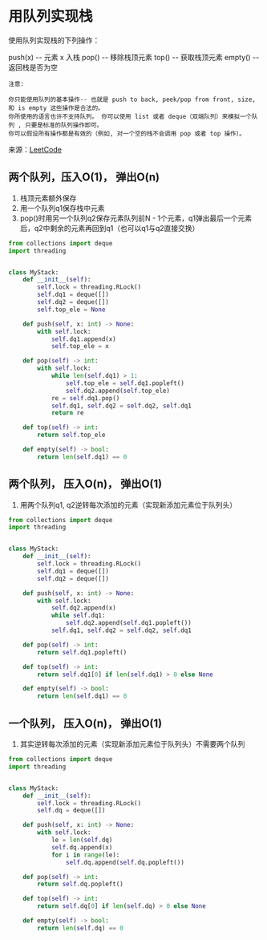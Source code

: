 # 用队列实现栈
使用队列实现栈的下列操作：

push(x) -- 元素 x 入栈
pop() -- 移除栈顶元素
top() -- 获取栈顶元素
empty() -- 返回栈是否为空

```
注意:

你只能使用队列的基本操作-- 也就是 push to back, peek/pop from front, size, 和 is empty 这些操作是合法的。
你所使用的语言也许不支持队列。 你可以使用 list 或者 deque（双端队列）来模拟一个队列 , 只要是标准的队列操作即可。
你可以假设所有操作都是有效的（例如, 对一个空的栈不会调用 pop 或者 top 操作）。
```

来源：[LeetCode](https://leetcode-cn.com/problems/implement-stack-using-queues)

## 两个队列，压入O(1)， 弹出O(n)
1. 栈顶元素额外保存
2. 用一个队列q1保存栈中元素
2. pop()时用另一个队列q2保存元素队列前N - 1个元素，q1弹出最后一个元素后，q2中剩余的元素再回到q1（也可以q1与q2直接交换）
```python
from collections import deque
import threading


class MyStack:
    def __init__(self):
        self.lock = threading.RLock()
        self.dq1 = deque([])
        self.dq2 = deque([])
        self.top_ele = None

    def push(self, x: int) -> None:
        with self.lock:
            self.dq1.append(x)
            self.top_ele = x

    def pop(self) -> int:
        with self.lock:
            while len(self.dq1) > 1:
                self.top_ele = self.dq1.popleft()
                self.dq2.append(self.top_ele)
            re = self.dq1.pop()
            self.dq1, self.dq2 = self.dq2, self.dq1
            return re

    def top(self) -> int:
        return self.top_ele

    def empty(self) -> bool:
        return len(self.dq1) == 0
```

## 两个队列， 压入O(n)， 弹出O(1)
1. 用两个队列q1, q2逆转每次添加的元素（实现新添加元素位于队列头）
```python
from collections import deque
import threading


class MyStack:
    def __init__(self):
        self.lock = threading.RLock()
        self.dq1 = deque([])
        self.dq2 = deque([])

    def push(self, x: int) -> None:
        with self.lock:
            self.dq2.append(x)
            while self.dq1:
                self.dq2.append(self.dq1.popleft())
            self.dq1, self.dq2 = self.dq2, self.dq1

    def pop(self) -> int:
        return self.dq1.popleft()

    def top(self) -> int:
        return self.dq1[0] if len(self.dq1) > 0 else None

    def empty(self) -> bool:
        return len(self.dq1) == 0
```

## 一个队列， 压入O(n)， 弹出O(1)
1. 其实逆转每次添加的元素（实现新添加元素位于队列头）不需要两个队列
```python
from collections import deque
import threading


class MyStack:
    def __init__(self):
        self.lock = threading.RLock()
        self.dq = deque([])

    def push(self, x: int) -> None:
        with self.lock:
            le = len(self.dq)
            self.dq.append(x)
            for i in range(le):
                self.dq.append(self.dq.popleft())

    def pop(self) -> int:
        return self.dq.popleft()

    def top(self) -> int:
        return self.dq[0] if len(self.dq) > 0 else None

    def empty(self) -> bool:
        return len(self.dq) == 0
```